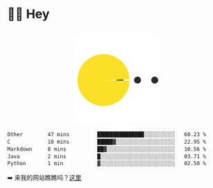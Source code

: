 
# 👋🏻 Hey
<div align="center">
	<br>
	<img src="https://raw.githubusercontent.com/Aniket965/Aniket965/master/pacman.svg?sanitize=true" width="200" height="200">
	<br>
</div>

<!--START_SECTION:waka-->

```txt
Other        47 mins         ███████████████░░░░░░░░░░   60.23 %
C            18 mins         █████▓░░░░░░░░░░░░░░░░░░░   22.95 %
Markdown     8 mins          ██▓░░░░░░░░░░░░░░░░░░░░░░   10.56 %
Java         2 mins          █░░░░░░░░░░░░░░░░░░░░░░░░   03.71 %
Python       1 min           ▓░░░░░░░░░░░░░░░░░░░░░░░░   02.50 %
```

<!--END_SECTION:waka-->

 ➡️  来我的网站瞧瞧吗？[这里](https://www.shaolongfei.com)
